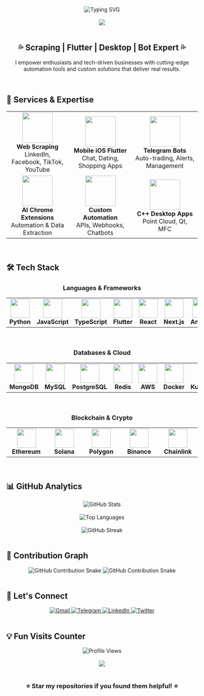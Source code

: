 <div align="center">
  <img src="https://readme-typing-svg.herokuapp.com?font=Fira+Code&size=35&duration=3000&pause=1000&color=00D4FF&center=true&vCenter=true&width=600&lines=💻+Full+Stack+Developer;🤖+Bot+%26+Automation+Expert;📱+Flutter+%26+Mobile+Developer;🌐+Web+Scraping+Specialist;⚡+AI+Driven+Solutions;🚀+Ready+to+Build+Amazing+Things!" alt="Typing SVG" />
</div>

<br>

<div align="center">
  <img src="https://capsule-render.vercel.app/api?type=waving&color=gradient&customColorList=6,11,20&height=200&section=header&text=rusuland9&fontSize=60&fontAlign=50&fontAlignY=40&desc=Full%20Stack%20Developer&descAlign=50&descAlignY=70&animation=twinkling" />
</div>

<br>

<div align="center">
  <h2>💦 Scraping | Flutter | Desktop | Bot Expert 💦</h2>
  <p>I empower enthusiasts and tech-driven businesses with cutting-edge automation tools and custom solutions that deliver real results.</p>
</div>

<br>

## 🚀 **Services & Expertise**

<table align="center">
  <tr>
    <td align="center" width="300">
      <img src="https://img.icons8.com/color/80/000000/spider.png" width="80" height="80" />
      <br><strong>Web Scraping</strong>
      <br>LinkedIn, Facebook, TikTok, YouTube
    </td>
    <td align="center" width="300">
      <img src="https://img.icons8.com/color/80/000000/flutter.png" width="80" height="80" />
      <br><strong>Mobile iOS Flutter</strong>
      <br>Chat, Dating, Shopping Apps
    </td>
    <td align="center" width="300">
      <img src="https://img.icons8.com/color/80/000000/telegram-app.png" width="80" height="80" />
      <br><strong>Telegram Bots</strong>
      <br>Auto-trading, Alerts, Management
    </td>
  </tr>
  <tr>
    <td align="center" width="300">
      <img src="https://img.icons8.com/color/80/000000/google-chrome.png" width="80" height="80" />
      <br><strong>AI Chrome Extensions</strong>
      <br>Automation & Data Extraction
    </td>
    <td align="center" width="300">
      <img src="https://img.icons8.com/color/80/000000/robot.png" width="80" height="80" />
      <br><strong>Custom Automation</strong>
      <br>APIs, Webhooks, Chatbots
    </td>
    <td align="center" width="300">
      <img src="https://img.icons8.com/color/80/000000/c-plus-plus-logo.png" width="80" height="80" />
      <br><strong>C++ Desktop Apps</strong>
      <br>Point Cloud, Qt, MFC
    </td>
  </tr>
</table>

<br>

## 🛠️ **Tech Stack**

<div align="center">
  <h3>Languages & Frameworks</h3>
  <table align="center">
    <tr>
      <td align="center" width="100">
        <img src="https://img.icons8.com/color/48/000000/python.png" width="50" height="50" />
        <br><strong>Python</strong>
      </td>
      <td align="center" width="100">
        <img src="https://img.icons8.com/color/48/000000/javascript.png" width="50" height="50" />
        <br><strong>JavaScript</strong>
      </td>
      <td align="center" width="100">
        <img src="https://img.icons8.com/color/48/000000/typescript.png" width="50" height="50" />
        <br><strong>TypeScript</strong>
      </td>
      <td align="center" width="100">
        <img src="https://img.icons8.com/color/48/000000/flutter.png" width="50" height="50" />
        <br><strong>Flutter</strong>
      </td>
      <td align="center" width="100">
        <img src="https://img.icons8.com/color/48/000000/react-native.png" width="50" height="50" />
        <br><strong>React</strong>
      </td>
      <td align="center" width="100">
        <img src="https://img.icons8.com/color/48/000000/nextjs.png" width="50" height="50" />
        <br><strong>Next.js</strong>
      </td>
      <td align="center" width="100">
        <img src="https://img.icons8.com/color/48/000000/angularjs.png" width="50" height="50" />
        <br><strong>Angular</strong>
      </td>
      <td align="center" width="100">
        <img src="https://img.icons8.com/color/48/000000/vue-js.png" width="50" height="50" />
        <br><strong>Vue.js</strong>
      </td>
      <td align="center" width="100">
        <img src="https://img.icons8.com/color/48/000000/golang.png" width="50" height="50" />
        <br><strong>Go</strong>
      </td>
      <td align="center" width="100">
        <img src="https://img.icons8.com/color/48/000000/c-plus-plus-logo.png" width="50" height="50" />
        <br><strong>C++</strong>
      </td>
    </tr>
  </table>
</div>

<br>

<div align="center">
  <h3>Databases & Cloud</h3>
  <table align="center">
    <tr>
      <td align="center" width="100">
        <img src="https://img.icons8.com/color/48/000000/mongodb.png" width="50" height="50" />
        <br><strong>MongoDB</strong>
      </td>
      <td align="center" width="100">
        <img src="https://img.icons8.com/color/48/000000/mysql-logo.png" width="50" height="50" />
        <br><strong>MySQL</strong>
      </td>
      <td align="center" width="100">
        <img src="https://img.icons8.com/color/48/000000/postgreesql.png" width="50" height="50" />
        <br><strong>PostgreSQL</strong>
      </td>
      <td align="center" width="100">
        <img src="https://img.icons8.com/color/48/000000/redis.png" width="50" height="50" />
        <br><strong>Redis</strong>
      </td>
      <td align="center" width="100">
        <img src="https://img.icons8.com/color/48/000000/amazon-web-services.png" width="50" height="50" />
        <br><strong>AWS</strong>
      </td>
      <td align="center" width="100">
        <img src="https://img.icons8.com/color/48/000000/docker.png" width="50" height="50" />
        <br><strong>Docker</strong>
      </td>
      <td align="center" width="100">
        <img src="https://img.icons8.com/color/48/000000/kubernetes.png" width="50" height="50" />
        <br><strong>Kubernetes</strong>
      </td>
      <td align="center" width="100">
        <img src="https://img.icons8.com/color/48/000000/azure.png" width="50" height="50" />
        <br><strong>Azure</strong>
      </td>
    </tr>
  </table>
</div>

<br>

<div align="center">
  <h3>Blockchain & Crypto</h3>
  <table align="center">
    <tr>
      <td align="center" width="100">
        <img src="https://img.icons8.com/color/48/000000/ethereum.png" width="50" height="50" />
        <br><strong>Ethereum</strong>
      </td>
      <td align="center" width="100">
        <img src="https://img.icons8.com/color/48/000000/solana.png" width="50" height="50" />
        <br><strong>Solana</strong>
      </td>
      <td align="center" width="100">
        <img src="https://img.icons8.com/color/48/000000/polygon.png" width="50" height="50" />
        <br><strong>Polygon</strong>
      </td>
      <td align="center" width="100">
        <img src="https://img.icons8.com/color/48/000000/binance.png" width="50" height="50" />
        <br><strong>Binance</strong>
      </td>
      <td align="center" width="100">
        <img src="https://img.icons8.com/color/48/000000/chainlink.png" width="50" height="50" />
        <br><strong>Chainlink</strong>
      </td>
    </tr>
  </table>
</div>

<br>

## 📊 **GitHub Analytics**

<div align="center">
  <img src="https://github-readme-stats.vercel.app/api?username=rusuland9&show_icons=true&theme=tokyonight&hide_border=true&count_private=true" alt="GitHub Stats" />
</div>

<br>

<div align="center">
  <img src="https://github-readme-stats.vercel.app/api/top-langs/?username=rusuland9&layout=compact&theme=tokyonight&hide_border=true&langs_count=8" alt="Top Languages" />
</div>

<br>

<div align="center">
  <img src="https://github-readme-streak-stats.herokuapp.com/?user=rusuland9&theme=tokyonight&hide_border=true&stroke=0000&background=0D1117&ring=5BCDEC&fire=5BCDEC&currStreakLabel=5BCDEC" alt="GitHub Streak" />
</div>

<br>

## 🎯 **Contribution Graph**

<div align="center">
  <img src="https://raw.githubusercontent.com/rusuland9/rusuland9/output/github-contribution-grid-snake-dark.svg#gh-dark-mode-only" alt="GitHub Contribution Snake" />
  <img src="https://raw.githubusercontent.com/rusuland9/rusuland9/output/github-contribution-grid-snake.svg#gh-light-mode-only" alt="GitHub Contribution Snake" />
</div>

<br>

## 🤝 **Let's Connect**

<div align="center">
  <a href="mailto:rusuland9@gmail.com">
    <img src="https://img.shields.io/badge/Gmail-D14836?style=for-the-badge&logo=gmail&logoColor=white" alt="Gmail" />
  </a>
  <a href="https://t.me/rusuland9">
    <img src="https://img.shields.io/badge/Telegram-2CA5E0?style=for-the-badge&logo=telegram&logoColor=white" alt="Telegram" />
  </a>
  <a href="https://linkedin.com/in/rusuland9">
    <img src="https://img.shields.io/badge/LinkedIn-0077B5?style=for-the-badge&logo=linkedin&logoColor=white" alt="LinkedIn" />
  </a>
  <a href="https://twitter.com/rusuland9">
    <img src="https://img.shields.io/badge/Twitter-1DA1F2?style=for-the-badge&logo=twitter&logoColor=white" alt="Twitter" />
  </a>
</div>

<br>

## 💡 **Fun Visits Counter**

<div align="center">
  <img src="https://profile-counter.glitch.me/rusuland9/count.svg" alt="Profile Views" />
</div>

<br>

<div align="center">
  <img src="https://capsule-render.vercel.app/api?type=waving&color=gradient&customColorList=6,11,20&height=150&section=footer&text=Thanks+for+Visiting!&fontSize=30&fontAlign=50&fontAlignY=40&animation=twinkling" />
</div>

<br>

<div align="center">
  <h3>⭐ Star my repositories if you found them helpful! ⭐</h3>
</div>
